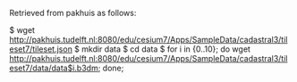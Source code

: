 Retrieved from pakhuis as follows:

$ wget http://pakhuis.tudelft.nl:8080/edu/cesium7/Apps/SampleData/cadastral3/tileset7/tileset.json
$ mkdir data
$ cd data
$ for i in {0..10}; do wget http://pakhuis.tudelft.nl:8080/edu/cesium7/Apps/SampleData/cadastral3/tileset7/data/data$i.b3dm; done;
